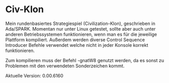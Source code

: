 # Civ-Klon
Mein rundenbasiertes Strategiespiel (Civilization-Klon), geschrieben in Ada/SPARK.
Momentan nur unter Linux getestet, sollte aber auch unter anderen Betriebssystemen funktionieren, wenn man es für die jeweilige Plattform kompiliert. Außerdem werden diverse Control Sequence Introducer Befehle verwendet welche nicht in jeder Konsole korrekt funktionieren.

Zum kompilieren muss der Befehl -gnatW8 genutzt werden, da es sonst zu Problemen mit den verwendeten Sonderzeichen kommt.

Aktuelle Version: 0.00.6160